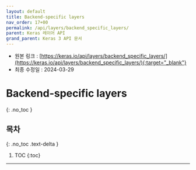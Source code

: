 ```yaml
---
layout: default
title: Backend-specific layers
nav_order: 17+00
permalink: /api/layers/backend_specific_layers/
parent: Keras 레이어 API
grand_parent: Keras 3 API 문서
---
```


* 원본 링크 : [https://keras.io/api/layers/backend_specific_layers/](https://keras.io/api/layers/backend_specific_layers/){:target="_blank"}
* 최종 수정일 : 2024-03-29

# Backend-specific layers
{: .no_toc }

## 목차
{: .no_toc .text-delta }

1. TOC
{:toc}

---
